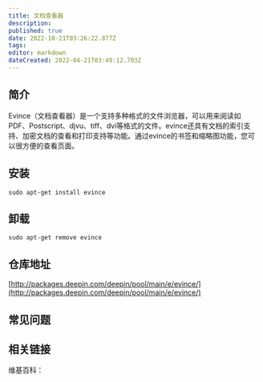 ```yaml
---
title: 文档查看器
description: 
published: true
date: 2022-10-21T03:26:22.877Z
tags: 
editor: markdown
dateCreated: 2022-04-21T03:49:12.703Z
---
```


## 简介

Evince（文档查看器）是一个支持多种格式的文件浏览器，可以用来阅读如PDF、Postscript、djvu、tiff、dvi等格式的文件。evince还具有文档的索引支持、加密文档的查看和打印支持等功能。通过evince的书签和缩略图功能，您可以很方便的查看页面。

## 安装

`sudo apt-get install evince`

## 卸载

`sudo apt-get remove evince`

## 仓库地址

[http://packages.deepin.com/deepin/pool/main/e/evince/](http://packages.deepin.com/deepin/pool/main/e/evince/)

## 常见问题

## 相关链接

维基百科：
